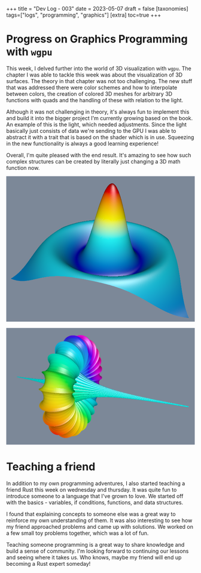 +++
title = "Dev Log - 003"
date = 2023-05-07
draft = false
[taxonomies]
tags=["logs", "programming", "graphics"]
[extra]
toc=true
+++

# Progress on Graphics Programming with `wgpu`

This week, I delved further into the world of 3D visualization with `wgpu`. The
chapter I was able to tackle this week was about the visualization of 3D
surfaces. The theory in that chapter was not too challenging. The new stuff
that was addressed there were color schemes and how to interpolate between
colors, the creation of colored 3D meshes for arbitrary 3D functions with quads
and the handling of these with relation to the light.

Although it was not challenging in theory, it's always fun to implement this
and build it into the bigger project I'm currently growing based on the book.
An example of this is the light, which needed adjustments. Since the light
basically just consists of data we're sending to the GPU I was able to abstract
it with a trait that is based on the shader which is in use. Squeezing in the
new functionality is always a good learning experience!

Overall, I'm quite pleased with the end result. It's amazing to see how such
complex structures can be created by literally just changing a 3D math function
now.

![Example function visuals 1/2](../../images/devlog/w003-1.png)

![Example function visuals 2/2](../../images/devlog/w003-2.png)

# Teaching a friend

In addition to my own programming adventures, I also started teaching a friend
Rust this week on wednesday and thursday. It was quite fun to introduce someone
to a language that I've grown to love. We started off with the basics -
variables, if conditions, functions, and data structures.

I found that explaining concepts to someone else was a great way to reinforce
my own understanding of them. It was also interesting to see how my friend
approached problems and came up with solutions. We worked on a few small
toy problems together, which was a lot of fun.

Teaching someone programming is a great way to share knowledge and build a
sense of community. I'm looking forward to continuing our lessons and seeing
where it takes us. Who knows, maybe my friend will end up becoming a Rust
expert someday!
